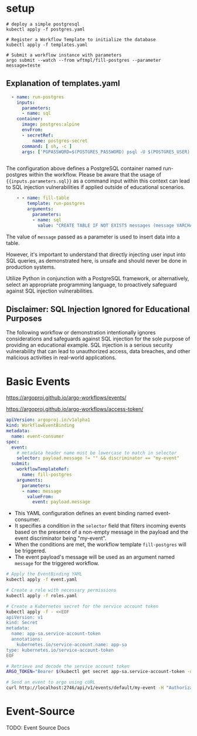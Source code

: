 # setup

```
# deploy a simple postgresql
kubectl apply -f postgres.yaml
 
# Register a Workflow Template to initialize the database
kubectl apply -f templates.yaml

# Submit a workflow instance with parameters
argo submit --watch --from wftmpl/fill-postgres --parameter message=teste
```

## Explanation of templates.yaml

```yaml
  - name: run-postgres
    inputs:
      parameters:
      - name: sql     
    container: 
      image: postgres:alpine
      envFrom:
      - secretRef:
          name: postgres-secret
      command: [ sh, -c ]
      args: ['PGPASSWORD=$(POSTGRES_PASSWORD) psql -U $(POSTGRES_USER) -h $(POSTGRES_HOST) -d $(POSTGRES_DB) -p $(POSTGRES_PORT) -c "{{inputs.parameters.sql}}"']
    
```
The configuration above defines a PostgreSQL container named run-postgres within the workflow. Please be aware that the usage of `{{inputs.parameters.sql}}` as a command input within this context can lead to SQL injection vulnerabilities if applied outside of educational scenarios.

```yaml
    - - name: fill-table
        template: run-postgres
        arguments:
          parameters:
          - name: sql
            value: "CREATE TABLE IF NOT EXISTS messages (message VARCHAR(255)); INSERT INTO messages (message) VALUES ('{{inputs.parameters.message}}');"
```
The value of `message` passed as a parameter is used to insert data into a table. 

However, it's important to understand that directly injecting user input into SQL queries, as demonstrated here, is unsafe and should never be done in production systems.

Utilize Python in conjunction with a PostgreSQL framework, or alternatively, select an appropriate programming language, to proactively safeguard against SQL injection vulnerabilities.

## Disclaimer: SQL Injection Ignored for Educational Purposes

The following workflow or demonstration intentionally ignores considerations and safeguards against SQL injection for the sole purpose of providing an educational example. SQL injection is a serious security vulnerability that can lead to unauthorized access, data breaches, and other malicious activities in real-world applications.

# Basic Events

https://argoproj.github.io/argo-workflows/events/

https://argoproj.github.io/argo-workflows/access-token/

```yaml
apiVersion: argoproj.io/v1alpha1
kind: WorkflowEventBinding
metadata:
  name: event-consumer
spec:
  event:
    # metadata header name must be lowercase to match in selector
    selector: payload.message != "" && discriminator == "my-event"
  submit:
    workflowTemplateRef:
      name: fill-postgres
    arguments:
      parameters:
      - name: message
        valueFrom:
          event: payload.message
```
- This YAML configuration defines an event binding named event-consumer.
- It specifies a condition in the `selector` field that filters incoming events based on the presence of a non-empty message in the payload and the event discriminator being "my-event".
- When the conditions are met, the workflow template `fill-postgres` will be triggered.
- The event payload's message will be used as an argument named `message` for the triggered workflow.

```bash
# Apply the EventBinding YAML
kubectl apply -f event.yaml

# Create a role with necessary permissions
kubectl apply -f roles.yaml

# Create a Kubernetes secret for the service account token
kubectl apply -f - <<EOF
apiVersion: v1
kind: Secret
metadata:
  name: app-sa.service-account-token
  annotations:
    kubernetes.io/service-account.name: app-sa
type: kubernetes.io/service-account-token
EOF

# Retrieve and decode the service account token
ARGO_TOKEN="Bearer $(kubectl get secret app-sa.service-account-token -o=jsonpath='{.data.token}' | base64 --decode)"

# Send an event to argo using cURL
curl http://localhost:2746/api/v1/events/default/my-event -H "Authorization: $ARGO_TOKEN" -d '{"message": "hello events"}'

```

# Event-Source

TODO: Event Source Docs

